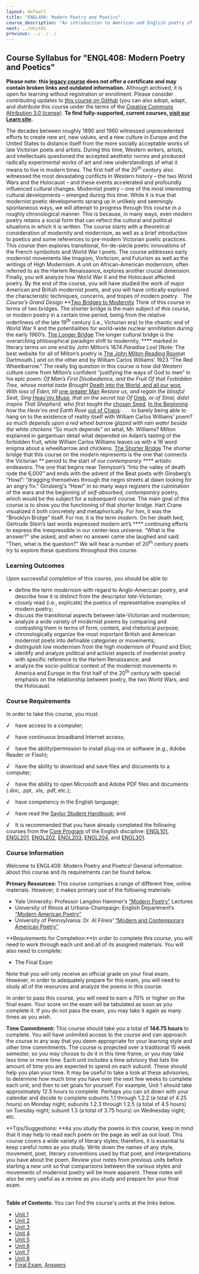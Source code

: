 ```yaml
---
layout: default
title: "ENGL408: Modern Poetry and Poetics"
course_description: "An introduction to American and English poetry of the early to middle 20th centuries, with particular emphasis on the cultural and political context of the era’s poetry."
next: ../Unit01
previous: ../../../
---
```

Course Syllabus for "ENGL408: Modern Poetry and Poetics"
---------------------------------------------------------

**Please note: this [legacy course](https://sayloracademy.zendesk.com/hc/en-us/articles/206089967) does not offer a certificate and may contain 
broken links and outdated information.** Although archived, it is open 
for learning without registration or enrollment. Please consider contributing 
updates to [this course on GitHub](https://github.com/saylordotorg/course_engl408) 
(you can also adopt, adapt, and distribute this course under the terms of 
the [Creative Commons Attribution 3.0 license](http://creativecommons.org/licenses/by/3.0/)). **To find fully-supported, current courses, [visit our 
Learn site](https://learn.saylor.org).**

The decades between roughly 1890 and 1960 witnessed unprecedented
efforts to create new art, new values, and a new culture in Europe and
the United States to distance itself from the more socially acceptable
works of late Victorian poets and artists. During this time, Western
writers, artists, and intellectuals questioned the accepted aesthetic
norms and produced radically experimental works of art and new
understandings of what it means to live in modern times. The first half
of the 20<sup>th</sup> century also witnessed the most devastating
conflicts in Western history – the two World Wars and the Holocaust –
and these events accelerated and profoundly influenced cultural changes.
Modernist poetry – one of the most interesting cultural developments –
emerged during this time. While it is true that modernist poetic
developments sprang up in unlikely and seemingly spontaneous ways, we
will attempt to progress through this course in a roughly chronological
manner. This is because, in many ways, even modern poetry retains a
social form that can reflect the cultural and political situations in
which it is written. The course starts with a theoretical consideration
of modernity and modernism, as well as a brief introduction to poetics
and some references to pre-modern Victorian poetic practices. This
course then explores transitional, fin-de-siècle poetic innovations of
the French symbolists and World War I poets. The course addresses early
modernist movements like Imagism, Vorticism, and Futurism as well as the
writings of High Modernism. A unit on African-American modernism, often
referred to as the Harlem Renaissance, explores another crucial
dimension. Finally, you will analyze how World War II and the Holocaust
affected poetry. By the end of the course, you will have studied the
work of major American and British modernist poets, and you will have
critically explored the characteristic techniques, concerns, and tropes
of modern poetry.   *The Course’s Grand Design* **<span
style="text-decoration: underline;">Two Bridges to Modernity</span>
Think of this course in terms of two bridges. The shorter bridge is the
main subject of this course, or modern poetry in a certain time period,
being from the relative orderliness of the late 19<sup>th</sup> century
(i.e., Victorian era) to the chaotic end of World War II and the
potentialities for world-wide nuclear annihilation during the early
1960’s. <span style="text-decoration: underline;">The Longer
Bridge</span> The longer cultural bridge is the overarching
philosophical paradigm shift to modernity, **** marked in literary terms
on one end by John Milton’s 1674 *Paradise Lost* [Note: The best website
for all of Milton’s poetry is [The John Milton Reading
Room](http://www.dartmouth.edu/~milton/reading_room/contents/index.shtml)at
Dartmouth.] and on the other end by William Carlos Williams’ 1923 “The
Red Wheelbarrow.” The really big question in this course is how did
Western culture come from Milton’s confident “justifying the ways of God
to men” in his epic poem: *Of Man’s First Disobedience, and the Fruit Of
that Forbidden Tree, whose mortal taste Brought* [Death into the World,
and all our
woe](http://www.dartmouth.edu/~milton/reading_room/pl/book_1/notes.shtml#_blank)*,
With loss of Eden, till* [one greater
Man](http://www.dartmouth.edu/~milton/reading_room/pl/book_1/notes.shtml#_blank)
*Restore us, and regain the blissful Seat, Sing* [Heav'nly
Muse](http://www.dartmouth.edu/~milton/reading_room/pl/book_1/notes.shtml#_blank)*,
that on the secret top Of*
[Oreb](http://www.dartmouth.edu/~milton/reading_room/pl/book_1/notes.shtml#_blank)*,
or of Sinai, didst inspire That Shepherd, who first taught the* [chosen
Seed](http://www.dartmouth.edu/~milton/reading_room/pl/book_1/notes.shtml#_blank)*,*
[In the
Beginning](http://www.dartmouth.edu/~milton/reading_room/pl/book_1/notes.shtml#_blank)
*how the Heav'ns and Earth Rose* [out of
Chaos](http://www.dartmouth.edu/~milton/reading_room/pl/book_1/notes.shtml#_blank)*:
. . .* to barely being able to hang on to the existence of reality
itself with William Carlos Williams’ poem? *so much depends* *upon* *a
red wheel barrow* *glazed with rain water* *beside the white chickens*
“So much depends” on what, Mr. Williams? Milton explained in gargantuan
detail what depended on Adam’s tasting of the forbidden fruit, while
William Carlos Williams leaves us with a 16 word enigma about a
wheelbarrow and chickens. <span style="text-decoration: underline;">The
Shorter Bridge</span> The shorter bridge that this course on the
*modern* represents is the one that connects the Victorian ** period to
the start of our *contemporary* **** artistic endeavors. The one that
begins near Tennyson’s “Into the valley of death rode the 6,000” and
ends with the advent of the Beat poets with Ginsberg’s “Howl”: “dragging
themselves through the negro streets at dawn looking for an angry fix.”
Ginsberg's “Howl” in so many ways registers the culmination of the wars
and the beginning of *self-absorbed, contemporary* poetry, which would
be the subject for a subsequent course. The main goal of this course is
to show you the functioning of that shorter bridge. Hart Crane
visualized it both concretely and metaphorically. For him, it was the
“Brooklyn Bridge” itself. For me, it is the term *modern.* On her death
bed, Gertrude Stein’s last words expressed modern art’s **** continuing
efforts to express the inexpressible in our center-less universe. “What
is the answer?” she asked, and when no answer came she laughed and said:
“Then, what is the question?” We will hear a number of 20<sup>th</sup>
century poets try to explore these questions throughout this course.

### Learning Outcomes

Upon successful completion of this course, you should be able to:

-   define the term *modernism* with regard to Anglo-American poetry,
    and describe how it is distinct from the descriptor
    *late-Victorian*;
-   closely read (i.e., explicate) the poetics of representative
    examples of modern poetry;
-   discuss the transitional aspects between late-Victorian and
    modernism;
-   analyze a wide variety of modernist poems by comparing and
    contrasting them in terms of form, content, and rhetorical purpose;
-   chronologically organize the most important British and American
    modernist poets into definable categories or movements;
-   distinguish low modernism from the high modernism of Pound and
    Eliot;
-   identify and analyze political and activist aspects of modernist
    poetry with specific reference to the Harlem Renaissance; and
-   analyze the socio-political context of the modernist movements in
    America and Europe in the first half of the 20<sup>th</sup> century
    with special emphasis on the relationship between poetry, the two
    World Wars, and the Holocaust.

### Course Requirements

In order to take this course, you must:  
  
 √    have access to a computer;  
  
 √    have continuous broadband Internet access;  
  
 √    have the ability/permission to install plug-ins or software (e.g.,
Adobe Reader or Flash);  
  
 √    have the ability to download and save files and documents to a
computer;  
  
 √    have the ability to open Microsoft and Adobe PDF files and
documents (.doc, .ppt, .xls, .pdf, etc.);  
  
 √    have competency in the English language;  
  
 √    have read the [Saylor Student
Handbook](https://resources.saylor.org/wwwresources/archived/site/wp-content/uploads/2012/05/Saylor-StudentHandbook.pdf);
and  
  
 √    It is recommended that you have already completed the following
courses from the [Core
Program](http://www.saylor.org/majors/english/) of the English
discipline: [ENGL101](http://www.saylor.org/courses/engl101/),
[ENGL201](http://www.saylor.org/courses/engl201/),
[ENGL202](http://www.saylor.org/courses/engl202/),
[ENGL203](http://www.saylor.org/courses/engl203/),
[ENGL204](http://www.saylor.org/courses/engl204/), and
[ENGL301](http://www.saylor.org/courses/engl301/).

### Course Information

Welcome to ENGL408: Modern Poetry and Poetics! General information about
this course and its requirements can be found below.  
  
 **Primary Resources:** This course comprises a range of different free,
online materials. However, it makes primary use of the following
materials:

-   Yale University: Professor Langdon Hammer’s [“Modern
    Poetry”](http://oyc.yale.edu/english/engl-310) Lectures
-   University of Illinois at Urbana-Champaign: English Department’s
    [“Modern American
    Poetry”](http://www.english.illinois.edu/maps/index.htm)
-   University of Pennsylvania: Dr. Al Filreis’ [“Modern and
    Contemporary American
    Poetry”](http://writing.upenn.edu/~afilreis/88/home.html)

**Requirements for Completion:**In order to complete this course, you
will need to work through each unit and all of its assigned materials.
You will also need to complete:

-   The Final Exam

Note that you will only receive an official grade on your final exam.
However, in order to adequately prepare for this exam, you will need to
study all of the resources and analyze the poems in this course.  
  
 In order to pass this course, you will need to earn a 70% or higher on
the final exam. Your score on the exam will be tabulated as soon as you
complete it. If you do not pass the exam, you may take it again as many
times as you wish.  
  
 **Time Commitment:** This course should take you a total of **144.75
hours** to complete. You will have unlimited access to the course and
can approach the course in any way that you deem appropriate for your
learning style and other time commitments. The course is projected over
a traditional 15 week semester, so you may choose to do it in this time
frame, or you may take less time or more time. Each unit includes a time
advisory that lists the amount of time you are expected to spend on each
subunit. These should help you plan your time. It may be useful to take
a look at these advisories, to determine how much time you have over the
next few weeks to complete each unit, and then to set goals for
yourself. For example, Unit 1 should take approximately 12.5 hours to
complete. Perhaps you can sit down with your calendar and decide to
complete subunits 1.1 through 1.2.2 (a total of 4.25 hours) on Monday
night; subunits 1.2.3 through 1.2.5 (a total of 4.5 hours) on Tuesday
night; subunit 1.3 (a total of 3.75 hours) on Wednesday night; etc.  
  
 **Tips/Suggestions: **As you study the poems in this course, keep in
mind that it may help to read each poem on the page as well as out loud.
This course covers a wide variety of literary styles; therefore, it is
essential to keep careful notes as you study. Write down the names of
any style, movement, poet, literary conventions used by that poet, and
interpretations you have about the poem. Review your notes from previous
units before starting a new unit so that comparisons between the various
styles and movements of modernist poetry will be more apparent. These
notes will also be very useful as a review as you study and prepare for
your final exam.  
    

**Table of Contents:** You can find the course's units at the links below.

- [Unit 1](https://legacy.saylor.org/engl408/Unit01/)
- [Unit 2](https://legacy.saylor.org/engl408/Unit02/)
- [Unit 3](https://legacy.saylor.org/engl408/Unit03/)
- [Unit 4](https://legacy.saylor.org/engl408/Unit04/)
- [Unit 5](https://legacy.saylor.org/engl408/Unit05/)
- [Unit 6](https://legacy.saylor.org/engl408/Unit06/)
- [Unit 7](https://legacy.saylor.org/engl408/Unit07/)
- [Unit 8](https://legacy.saylor.org/engl408/Unit08/)
- [Final Exam](http://saylordotorg.github.io/LegacyExams/ENGL/ENGL408/ENGL408-FinalExam.html), [Answers](http://saylordotorg.github.io/LegacyExams/ENGL/ENGL408/ENGL408-FinalExam-Answers.html)
